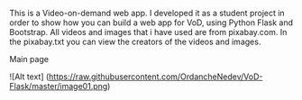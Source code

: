 This is a Video-on-demand web app. I developed it as a student project in order to show how you can build a web app for VoD, using Python Flask and Bootstrap.
All videos and images that i have used are from pixabay.com. In the pixabay.txt you can view the creators of the videos and images. 

Main page 


![Alt text] (https://raw.githubusercontent.com/OrdancheNedev/VoD-Flask/master/image01.png)

